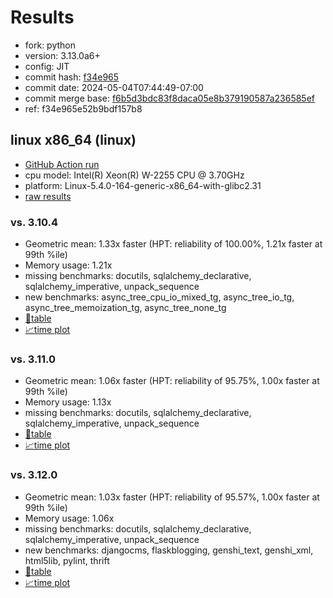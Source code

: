 # Results

- fork: python
- version: 3.13.0a6+
- config: JIT
- commit hash: [f34e965](https://github.com/python/cpython/commit/f34e965)
- commit date: 2024-05-04T07:44:49-07:00
- commit merge base: [f6b5d3bdc83f8daca05e8b379190587a236585ef](https://github.com/python/cpython/commit/f6b5d3bdc83f8daca05e8b379190587a236585ef)
- ref: f34e965e52b9bdf157b8

## linux x86_64 (linux)

- [GitHub Action run](https://github.com/faster-cpython/benchmarking/actions/runs/8951900451)
- cpu model: Intel(R) Xeon(R) W-2255 CPU @ 3.70GHz
- platform: Linux-5.4.0-164-generic-x86_64-with-glibc2.31
- [raw results](bm-20240504-linux-x86_64-python-f34e965e52b9bdf157b8-3.13.0a6%2B-f34e965.json)

### vs. 3.10.4

- Geometric mean: 1.33x faster (HPT: reliability of 100.00%, 1.21x faster at 99th %ile)
- Memory usage: 1.21x
- missing benchmarks: docutils, sqlalchemy_declarative, sqlalchemy_imperative, unpack_sequence
- new benchmarks: async_tree_cpu_io_mixed_tg, async_tree_io_tg, async_tree_memoization_tg, async_tree_none_tg
- [📄table](bm-20240504-linux-x86_64-python-f34e965e52b9bdf157b8-3.13.0a6%2B-f34e965-vs-3.10.4.md)
- [📈time plot](bm-20240504-linux-x86_64-python-f34e965e52b9bdf157b8-3.13.0a6%2B-f34e965-vs-3.10.4.png)

### vs. 3.11.0

- Geometric mean: 1.06x faster (HPT: reliability of 95.75%, 1.00x faster at 99th %ile)
- Memory usage: 1.13x
- missing benchmarks: docutils, sqlalchemy_declarative, sqlalchemy_imperative, unpack_sequence
- [📄table](bm-20240504-linux-x86_64-python-f34e965e52b9bdf157b8-3.13.0a6%2B-f34e965-vs-3.11.0.md)
- [📈time plot](bm-20240504-linux-x86_64-python-f34e965e52b9bdf157b8-3.13.0a6%2B-f34e965-vs-3.11.0.png)

### vs. 3.12.0

- Geometric mean: 1.03x faster (HPT: reliability of 95.57%, 1.00x faster at 99th %ile)
- Memory usage: 1.06x
- missing benchmarks: docutils, sqlalchemy_declarative, sqlalchemy_imperative, unpack_sequence
- new benchmarks: djangocms, flaskblogging, genshi_text, genshi_xml, html5lib, pylint, thrift
- [📄table](bm-20240504-linux-x86_64-python-f34e965e52b9bdf157b8-3.13.0a6%2B-f34e965-vs-3.12.0.md)
- [📈time plot](bm-20240504-linux-x86_64-python-f34e965e52b9bdf157b8-3.13.0a6%2B-f34e965-vs-3.12.0.png)

